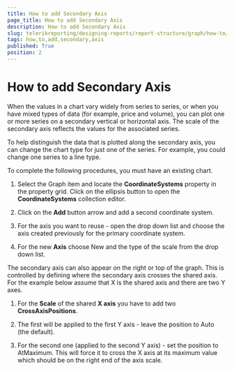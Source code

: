```yaml
---
title: How to add Secondary Axis
page_title: How to add Secondary Axis 
description: How to add Secondary Axis
slug: telerikreporting/designing-reports/report-structure/graph/how-to/how-to-add-secondary-axis
tags: how,to,add,secondary,axis
published: True
position: 2
---
```


# How to add Secondary Axis



When the values in a chart vary widely from series to series, or when you have mixed types of data (for example, price and volume),         you can plot one or more series on a secondary vertical or horizontal axis. The scale of the secondary axis reflects the values for the associated series.       

To help distinguish the data that is plotted along the secondary axis, you can change the chart type for just one of the series.         For example, you could change one series to a line type.       


To complete the following procedures, you must have an existing chart.

1. Select the Graph item and locate the __CoordinateSystems__ property in the property grid. Click on the ellipsis button to                open the __CoordinateSystems__ collection editor.             

1. Click on the __Add__ button arrow and add a second coordinate system.             

1. For the axis you want to reuse - open the drop down list and choose the axis created previously for the primary coordinate system.             

1. For the new __Axis__ choose New and the type of the scale from the drop down list.             

The secondary axis can also appear on the right or top of the graph.            This is controlled by defining where the secondary axis crosses the shared axis.            For the example below assume that X is the shared axis and there are two Y axes.         

1. For the __Scale__ of the shared __X axis__ you have to add two __CrossAxisPositions__.             

1. The first will be applied to the first Y axis - leave the position to Auto (the default).             

1. For the second one (applied to the second Y axis) - set the position to AtMaximum.                This will force it to cross the X axis at its maximum value which should be on the right end of the axis scale.             



